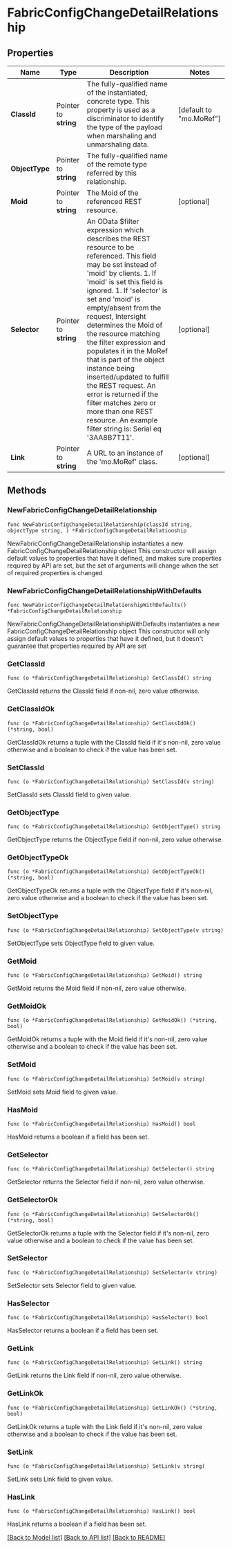# FabricConfigChangeDetailRelationship

## Properties

Name | Type | Description | Notes
------------ | ------------- | ------------- | -------------
**ClassId** | Pointer to **string** | The fully-qualified name of the instantiated, concrete type. This property is used as a discriminator to identify the type of the payload when marshaling and unmarshaling data. | [default to "mo.MoRef"]
**ObjectType** | Pointer to **string** | The fully-qualified name of the remote type referred by this relationship. | 
**Moid** | Pointer to **string** | The Moid of the referenced REST resource. | [optional] 
**Selector** | Pointer to **string** | An OData $filter expression which describes the REST resource to be referenced. This field may be set instead of &#39;moid&#39; by clients. 1. If &#39;moid&#39; is set this field is ignored. 1. If &#39;selector&#39; is set and &#39;moid&#39; is empty/absent from the request, Intersight determines the Moid of the resource matching the filter expression and populates it in the MoRef that is part of the object instance being inserted/updated to fulfill the REST request. An error is returned if the filter matches zero or more than one REST resource. An example filter string is: Serial eq &#39;3AA8B7T11&#39;. | [optional] 
**Link** | Pointer to **string** | A URL to an instance of the &#39;mo.MoRef&#39; class. | [optional] 

## Methods

### NewFabricConfigChangeDetailRelationship

`func NewFabricConfigChangeDetailRelationship(classId string, objectType string, ) *FabricConfigChangeDetailRelationship`

NewFabricConfigChangeDetailRelationship instantiates a new FabricConfigChangeDetailRelationship object
This constructor will assign default values to properties that have it defined,
and makes sure properties required by API are set, but the set of arguments
will change when the set of required properties is changed

### NewFabricConfigChangeDetailRelationshipWithDefaults

`func NewFabricConfigChangeDetailRelationshipWithDefaults() *FabricConfigChangeDetailRelationship`

NewFabricConfigChangeDetailRelationshipWithDefaults instantiates a new FabricConfigChangeDetailRelationship object
This constructor will only assign default values to properties that have it defined,
but it doesn't guarantee that properties required by API are set

### GetClassId

`func (o *FabricConfigChangeDetailRelationship) GetClassId() string`

GetClassId returns the ClassId field if non-nil, zero value otherwise.

### GetClassIdOk

`func (o *FabricConfigChangeDetailRelationship) GetClassIdOk() (*string, bool)`

GetClassIdOk returns a tuple with the ClassId field if it's non-nil, zero value otherwise
and a boolean to check if the value has been set.

### SetClassId

`func (o *FabricConfigChangeDetailRelationship) SetClassId(v string)`

SetClassId sets ClassId field to given value.


### GetObjectType

`func (o *FabricConfigChangeDetailRelationship) GetObjectType() string`

GetObjectType returns the ObjectType field if non-nil, zero value otherwise.

### GetObjectTypeOk

`func (o *FabricConfigChangeDetailRelationship) GetObjectTypeOk() (*string, bool)`

GetObjectTypeOk returns a tuple with the ObjectType field if it's non-nil, zero value otherwise
and a boolean to check if the value has been set.

### SetObjectType

`func (o *FabricConfigChangeDetailRelationship) SetObjectType(v string)`

SetObjectType sets ObjectType field to given value.


### GetMoid

`func (o *FabricConfigChangeDetailRelationship) GetMoid() string`

GetMoid returns the Moid field if non-nil, zero value otherwise.

### GetMoidOk

`func (o *FabricConfigChangeDetailRelationship) GetMoidOk() (*string, bool)`

GetMoidOk returns a tuple with the Moid field if it's non-nil, zero value otherwise
and a boolean to check if the value has been set.

### SetMoid

`func (o *FabricConfigChangeDetailRelationship) SetMoid(v string)`

SetMoid sets Moid field to given value.

### HasMoid

`func (o *FabricConfigChangeDetailRelationship) HasMoid() bool`

HasMoid returns a boolean if a field has been set.

### GetSelector

`func (o *FabricConfigChangeDetailRelationship) GetSelector() string`

GetSelector returns the Selector field if non-nil, zero value otherwise.

### GetSelectorOk

`func (o *FabricConfigChangeDetailRelationship) GetSelectorOk() (*string, bool)`

GetSelectorOk returns a tuple with the Selector field if it's non-nil, zero value otherwise
and a boolean to check if the value has been set.

### SetSelector

`func (o *FabricConfigChangeDetailRelationship) SetSelector(v string)`

SetSelector sets Selector field to given value.

### HasSelector

`func (o *FabricConfigChangeDetailRelationship) HasSelector() bool`

HasSelector returns a boolean if a field has been set.

### GetLink

`func (o *FabricConfigChangeDetailRelationship) GetLink() string`

GetLink returns the Link field if non-nil, zero value otherwise.

### GetLinkOk

`func (o *FabricConfigChangeDetailRelationship) GetLinkOk() (*string, bool)`

GetLinkOk returns a tuple with the Link field if it's non-nil, zero value otherwise
and a boolean to check if the value has been set.

### SetLink

`func (o *FabricConfigChangeDetailRelationship) SetLink(v string)`

SetLink sets Link field to given value.

### HasLink

`func (o *FabricConfigChangeDetailRelationship) HasLink() bool`

HasLink returns a boolean if a field has been set.


[[Back to Model list]](../README.md#documentation-for-models) [[Back to API list]](../README.md#documentation-for-api-endpoints) [[Back to README]](../README.md)


